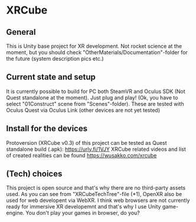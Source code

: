 # XRCube

## General
This is Unity base project for XR development. Not rocket science at the moment, but you should check "OtherMaterials/Documentation"-folder for the future (system description pics etc.)

## Current state and setup
It is currently possible to build for PC both SteamVR and Oculus SDK (Not Quest standalone at the moment). Just plug and play! (Ok, you have to select "01Construct" scene from "Scenes"-folder). These are tested with Oculus Quest via Oculus Link (other devices are not yet tested)

## Install for the devices
Protoversion (XRCube v0.3) of this project can be tested as Quest standalone build (.apk): https://urly.fi/1VJY XRCube related videos and list of created realities can be found https://wusakko.com/xrcube

## (Tech) choices
This project is open source and that's why there are no third-party assets used. As you can see from "XRCubeTechTree"-file (*1), OpenXR also be used for web developent via WebXR. I think web browsers are not currently ready for immersive XR developemnt and that's why I use Unity game-engine. You don't play your games in browser, do you?






